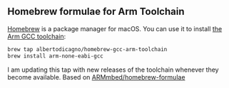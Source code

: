 ## Homebrew formulae for Arm Toolchain

[Homebrew](https://brew.sh) is a package manager for macOS. You can use it to install [the Arm GCC toolchain](https://developer.arm.com/open-source/gnu-toolchain/gnu-rm):
```sh
brew tap albertodicagno/homebrew-gcc-arm-toolchain
brew install arm-none-eabi-gcc
```

I am updating this tap with new releases of the toolchain whenever they become available.
Based on [ARMmbed/homebrew-formulae](https://github.com/ARMmbed/homebrew-formulae)
